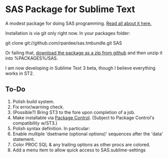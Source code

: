 SAS Package for Sublime Text
============================

A modest package for doing SAS programming. [Read all about it here.](http://implementing-vdw.blogspot.com/2012/10/new-sublime-text-package-available-for.html)

Installation is via git only right now.  In your packages folder:

  git clone git://github.com/rpardee/sas.tmbundle.git SAS

Or failing that, [download the package as a zip from github](https://github.com/rpardee/sas.tmbundle/zipball/master) and then unzip it into %PACKAGES%/SAS.

I am now developing in Sublime Text 3 beta, though I believe everything works in ST2.

To-Do
-----
1. Polish build system.
  1. Fix error/warning check.
  2. (Possible?) Bring ST3 to the fore upon completion of a job.
2. Make installable via [Package Control](http://wbond.net/sublime_packages/package_control).  (Subject to Package Control's compatibility w/ST3.)
3. Polish syntax definition.  In particular:
  1. Enable multiple 'dsetname (optional options)' sequences after the 'data' statement.
  2. Color PROC SQL & any trailing options as other procs are colored.
4. Add a menu item to allow quick access to SAS.sublime-settings